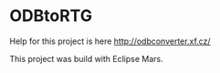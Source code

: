 # ODBtoRTG
Help for this project is here http://odbconverter.xf.cz/

This project was build with Eclipse Mars.

